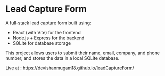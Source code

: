 # Lead Capture Form

A full-stack lead capture form built using:

- React (with Vite) for the frontend
- Node.js + Express for the backend
- SQLite for database storage

This project allows users to submit their name, email, company, and phone number, and stores the data in a local SQLite database.

Live at : https://devishanmugam18.github.io/leadCaptureForm/
